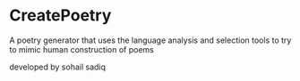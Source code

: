 # CreatePoetry 

A poetry generator that uses the language analysis and selection tools to try to mimic human construction of poems

 developed by sohail sadiq 
 
  
